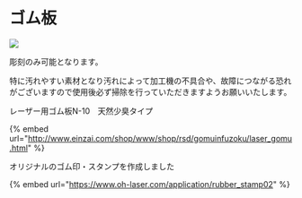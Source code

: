 # ゴム板

![](/assets/K793285\_3L1.jpg)

彫刻のみ可能となります。

特に汚れやすい素材となり汚れによって加工機の不具合や、故障につながる恐れがございますので使用後必ず掃除を行っていただきますようお願いいたします。

レーザー用ゴム板N-10　天然少臭タイプ

{% embed url="http://www.einzai.com/shop/www/shop/rsd/gomuinfuzoku/laser_gomu.html" %}



オリジナルのゴム印・スタンプを作成しました

{% embed url="https://www.oh-laser.com/application/rubber_stamp02" %}

